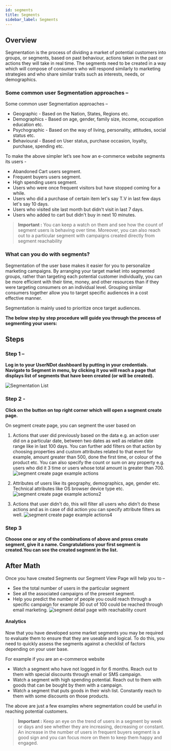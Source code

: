 ```yaml
---
id: segments
title: Segments
sidebar_label: Segments
---
```


## Overview
Segmentation is the process of dividing a market of potential customers into groups, or segments, based on past behaviour, actions taken in the past or actions they will take in real time.
The segments need to be created in a way which will compose of consumers who will respond similarly to marketing strategies and who share similar traits such as interests, needs, or demographics.

### Some common user Segmentation approaches –
Some common user Segmentation approaches –
* Geographic - Based on the Nation, States, Regions etc.
* Demographics - Based on age, gender, family size, income, occupation education etc.
* Psychographic - Based on the way of living, personality, attitudes, social status etc.
* Behavioural - Based on User status, purchase occasion, loyalty, purchase, spending etc.

To make the above simpler let’s see how an e-commerce website segments its users - 

* Abandoned Cart users segment.
* Frequent buyers users segment.
* High spending users segment.
* Users who were once frequent visitors but have stopped coming for a while.
* Users who did a purchase of certain item let's say T.V in last few days let's say 10 days.
* Users who visited site last month but didn't visit in last 7 days.
* Users who added to cart but didn't buy in next 10 minutes.

> **Important :** You can keep a watch on them and see how the count of segment users is behaving over time.
 Moreover, you can also reach out to a particular segment with campaigns created directly from segment reachability

### What can you do with segments?

  Segmentation of the user base makes it easier for you to personalize marketing campaigns.
  By arranging your target market into segmented groups, rather than targeting each potential customer individually, you can be more efficient with their time, money, and other resources than if they were targeting consumers on an individual level. Grouping similar consumers together allow you to target specific audiences in a cost effective manner.

  Segmentation is mainly used to prioritize once target audiences.

**The below step by step procedure will guide you through the process of segmenting your users:**
## Steps
### Step 1 –
**Log in to your UserNDot dashboard by putting in your credentials. Navigate to Segment in menu, by clicking it you will reach a page that displays list of segments that have been created (or will be created).**

![Segmentation List](/d/img/Segmentation/Screenshot-Segment-List.png)

### Step 2 - 
**Click on the button on top right corner which will open a segment create page.**

On segment create page, you can segment the user based on 

  1. Actions that user did previously based on the data e.g. an action user did on a particular date, between two dates as well as relative date range like in last 100 days. You can further add filters on that action by choosing properties and custom attributes related to that event for example, amount greater than 500, done the first time, or colour of the product etc. You can also specify the count or sum on any property e.g. users who did it 3 time or users whose total amount is greater than 700. 
  ![segment create page example actions](/d/img/Segmentation/segment-create-page-example-actions.png)
  <!---segment create page example actions.png--->

  2. Attributes of users like its geography, demographics, age, gender etc. Technical attributes like OS browser device type etc.
  ![segment create page example actions2](/d/img/Segmentation/segment-create-page-example-actions2.png)
  <!---segment create page example actions2.png--->
  
  3. Actions that user didn't do, this will filter all users who didn't do these actions and as in case of did action you can specify attribute filters as well.
  ![segment create page example actions4](/d/img/Segmentation/segment-create-page-example-actions4.png)
  <!---segment create page example actions4.png--->

### Step 3 
**Choose one or any of the combinations of above and press create segment, give it a name. Congratulations your first segment is created.You can see the created segment in the list.**

## After Math

  Once you have created Segments our Segment View Page will help you to –
  * See the total number of users in the particular segment
  * See all the associated campaigns of the present segment.
  * Help you predict the number of people you could reach through a specific campaign for example 30 out of 100 could be reached through email marketing.
  ![segment detail page with reachability count](/d/img/Segmentation/segment-detail-page-with-reachability-count.png)
  <!---segment detail page with reachability count.png--->

  #### Analytics
  Now that you have developed some market segments you may be required to evaluate them to ensure that they are useable and logical. To do this, you need to quickly assess the segments against a checklist of factors depending on your user base.

  For example if you are an e-commerce website

  * Watch a segment who have not logged in for 6 months. Reach out to them with special discounts through email or SMS campaign.
  * Watch a segment with high spending potential. Reach out to them with goods that can be bought by them with a campaign. 
  * Watch a segment that puts goods in their wish list. Constantly reach to them with some discounts on those products.

  The above are just a few examples where segmentation could be useful in reaching potential customers.


> **Important :** Keep an eye on the trend of users in a segment by week or days and see whether they are increasing, decreasing or constant. An increase in the number of users in frequent buyers segment is a good sign and you can focus more on them to keep them happy and engaged.

